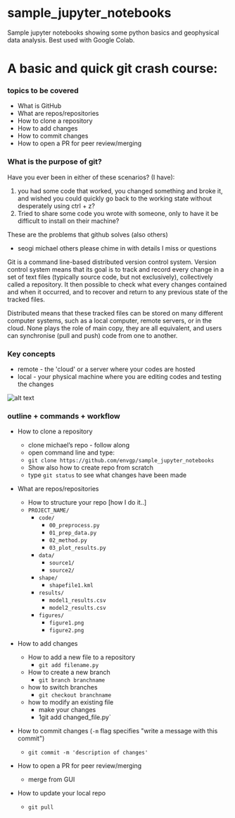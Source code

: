 # sample_jupyter_notebooks
Sample jupyter notebooks showing some python basics and geophysical data analysis. Best used with Google Colab.


# A basic and quick git crash course:


### topics to be covered
* What is GitHub
* What are repos/repositories
* How to clone a repository
* How to add changes
* How to commit changes
* How to open a PR for peer review/merging


### What is the purpose of git? 
Have you ever been in either of these scenarios? (I have): 

1. you had some code that worked, you changed something and broke it, and wished you could quickly go back to the working state without desperately using ctrl + z?
2. Tried to share some code you wrote with someone, only to have it be difficult to install on their machine? 

These are the problems that github solves (also others)
- seogi michael others please chime in with details I miss or questions

Git is a command line-based distributed version control system. Version control system means that its goal is to track and record every change in a set of text files (typically source code, but not exclusively), collectively called a repository. It then possible to check what every changes contained and when it occurred, and to recover and return to any previous state of the tracked files.

Distributed means that these tracked files can be stored on many different computer systems, such as a local computer, remote servers, or in the cloud. None plays the role of main copy, they are all equivalent, and users can synchronise (pull and push) code from one to another.


### Key concepts
* remote - the 'cloud' or a server where your codes are hosted
* local - your physical machine where you are editing codes and testing the changes

![alt text](https://res.cloudinary.com/practicaldev/image/fetch/s--M_fHUEqA--/c_limit%2Cf_auto%2Cfl_progressive%2Cq_auto%2Cw_880/https://thepracticaldev.s3.amazonaws.com/i/128hsgntnsu9bww0y8sz.png)


### outline + commands + workflow 

* How to clone a repository
    * clone michael’s repo - follow along 
    * open command line and type:
    * `git clone https://github.com/envgp/sample_jupyter_notebooks`
    * Show also how to create repo from scratch
    * type `git status` to see what changes have been made 

* What are repos/repositories
    * How to structure your repo [how I do it..]
    * `PROJECT_NAME/`
        * `code/`
            * `00_preprocess.py`
            * `01_prep_data.py`
            * `02_method.py`
            * `03_plot_results.py`
        * `data/`
            * `source1/`
            * `source2/`
        * `shape/`
            * `shapefile1.kml`
        * `results/`
            * `model1_results.csv`
            * `model2_results.csv`
        * `figures/`
            * `figure1.png`
            * `figure2.png`

* How to add changes
    * How to add a new file to a repository
        * `git add filename.py`
    * How to create a new branch 
        * `git branch branchname`
    * how to switch branches 
        * `git checkout branchname`
    * how to modify an existing file 
        * make your changes 
        * 1git add changed_file.py`
* How to commit changes (`-m` flag specifies "write a message with this commit")
    * `git commit -m 'description of changes'`
* How to open a PR for peer review/merging
    * merge from GUI 
* How to update your local repo
    * `git pull` 
